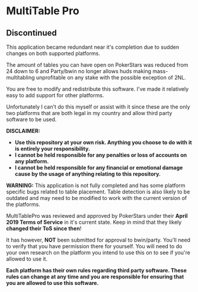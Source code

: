 
# MultiTable Pro

## Discontinued
This application became redundant near it's completion due to sudden changes on both supported platforms.

The amount of tables you can have open on PokerStars was reduced from 24 down to 6 and Party/bwin no longer allows huds making mass-multitabling unprofitable on any stake with the possible exception of 2NL.

You are free to modify and redistribute this software. I've made it relatively easy to add support for other platforms.

Unfortunately I can't do this myself or assist with it since these are the only two platforms that are both legal in my country and allow third party software to be used. 

**DISCLAIMER:** 
- **Use this repository at your own risk. Anything you choose to do with it is entirely your responsibility.**
- **I cannot be held responsible for any penalties or loss of accounts on any platform.**
- **I cannot be held responsible for any financial or emotional damage cause by the usage of anything relating to this repository.**

**WARNING:** This application is not fully completed and has some platform specific bugs related to table placement. Table detection is also likely to be outdated and may need to be modified to work with the current version of the platforms.

MultiTablePro was reviewed and approved by PokerStars under their **April 2019 Terms of Service** in it's current state. Keep in mind that they likely **changed their ToS since then**!

It has however, **NOT** been submitted for approval to bwin/party. You'll need to verify that you have permission there for yourself.
You will need to do your own research on the platform you intend to use this on to see if you're allowed to use it. 

**Each platform has their own rules regarding third party software. These rules can change at any time and you are responsible for ensuring that you are allowed to use this software.**



